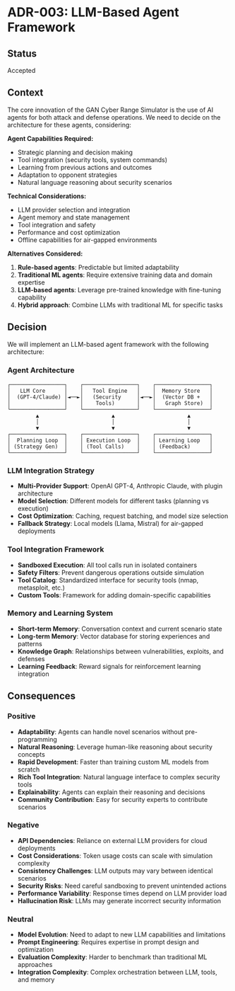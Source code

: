 # ADR-003: LLM-Based Agent Framework

## Status

Accepted

## Context

The core innovation of the GAN Cyber Range Simulator is the use of AI agents for both attack and defense operations. We need to decide on the architecture for these agents, considering:

**Agent Capabilities Required:**
- Strategic planning and decision making
- Tool integration (security tools, system commands)
- Learning from previous actions and outcomes
- Adaptation to opponent strategies
- Natural language reasoning about security scenarios

**Technical Considerations:**
- LLM provider selection and integration
- Agent memory and state management
- Tool integration and safety
- Performance and cost optimization
- Offline capabilities for air-gapped environments

**Alternatives Considered:**
1. **Rule-based agents**: Predictable but limited adaptability
2. **Traditional ML agents**: Require extensive training data and domain expertise
3. **LLM-based agents**: Leverage pre-trained knowledge with fine-tuning capability
4. **Hybrid approach**: Combine LLMs with traditional ML for specific tasks

## Decision

We will implement an LLM-based agent framework with the following architecture:

### Agent Architecture
```
┌─────────────────┐    ┌─────────────────┐    ┌─────────────────┐
│   LLM Core      │    │   Tool Engine   │    │  Memory Store   │
│  (GPT-4/Claude) │◄──►│   (Security     │◄──►│  (Vector DB +   │
│                 │    │    Tools)       │    │   Graph Store)  │
└─────────────────┘    └─────────────────┘    └─────────────────┘
         ▲                       ▲                       ▲
         │                       │                       │
         ▼                       ▼                       ▼
┌─────────────────┐    ┌─────────────────┐    ┌─────────────────┐
│  Planning Loop  │    │ Execution Loop  │    │ Learning Loop   │
│ (Strategy Gen)  │    │ (Tool Calls)    │    │ (Feedback)      │
└─────────────────┘    └─────────────────┘    └─────────────────┘
```

### LLM Integration Strategy
- **Multi-Provider Support**: OpenAI GPT-4, Anthropic Claude, with plugin architecture
- **Model Selection**: Different models for different tasks (planning vs execution)
- **Cost Optimization**: Caching, request batching, and model size selection
- **Fallback Strategy**: Local models (Llama, Mistral) for air-gapped deployments

### Tool Integration Framework
- **Sandboxed Execution**: All tool calls run in isolated containers
- **Safety Filters**: Prevent dangerous operations outside simulation
- **Tool Catalog**: Standardized interface for security tools (nmap, metasploit, etc.)
- **Custom Tools**: Framework for adding domain-specific capabilities

### Memory and Learning System
- **Short-term Memory**: Conversation context and current scenario state
- **Long-term Memory**: Vector database for storing experiences and patterns
- **Knowledge Graph**: Relationships between vulnerabilities, exploits, and defenses
- **Learning Feedback**: Reward signals for reinforcement learning integration

## Consequences

### Positive
- **Adaptability**: Agents can handle novel scenarios without pre-programming
- **Natural Reasoning**: Leverage human-like reasoning about security concepts
- **Rapid Development**: Faster than training custom ML models from scratch
- **Rich Tool Integration**: Natural language interface to complex security tools
- **Explainability**: Agents can explain their reasoning and decisions
- **Community Contribution**: Easy for security experts to contribute scenarios

### Negative
- **API Dependencies**: Reliance on external LLM providers for cloud deployments
- **Cost Considerations**: Token usage costs can scale with simulation complexity
- **Consistency Challenges**: LLM outputs may vary between identical scenarios
- **Security Risks**: Need careful sandboxing to prevent unintended actions
- **Performance Variability**: Response times depend on LLM provider load
- **Hallucination Risk**: LLMs may generate incorrect security information

### Neutral
- **Model Evolution**: Need to adapt to new LLM capabilities and limitations
- **Prompt Engineering**: Requires expertise in prompt design and optimization
- **Evaluation Complexity**: Harder to benchmark than traditional ML approaches
- **Integration Complexity**: Complex orchestration between LLM, tools, and memory